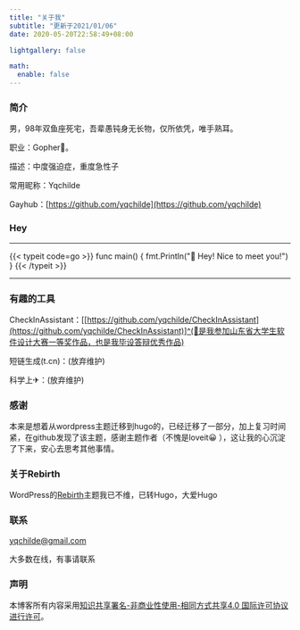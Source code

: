 ```yaml
---
title: "关于我"
subtitle: "更新于2021/01/06"
date: 2020-05-20T22:58:49+08:00

lightgallery: false

math:
  enable: false
---
```


### 简介

男，98年双鱼座死宅，吾辈愚钝身无长物，仅所依凭，唯手熟耳。

职业：Gopher🐒。

描述：中度强迫症，重度急性子

常用昵称：Yqchilde

Gayhub：[https://github.com/yqchilde](https://github.com/yqchilde)

### Hey

---

{{< typeit code=go >}}
func main() {
    fmt.Println("👋 Hey! Nice to meet you!")
}
{{< /typeit >}}

---

### 有趣的工具

CheckInAssistant：[[https://github.com/yqchilde/CheckInAssistant](https://github.com/yqchilde/CheckInAssistant)]^(🤡是我参加山东省大学生软件设计大赛一等奖作品，也是我毕设答辩优秀作品)

短链生成(t.cn)：(放弃维护)

科学上✈：(放弃维护)

### 感谢

本来是想着从wordpress主题迁移到hugo的，已经迁移了一部分，加上复习时间紧，在github发现了该主题，感谢主题作者（不愧是loveit😀 ），这让我的心沉淀了下来，安心去思考其他事情。

### 关于Rebirth

WordPress的[Rebirth](https://github.com/yqchilde/rebirth)主题我已不维，已转Hugo，大爱Hugo

### 联系

<yqchilde@gmail.com>

大多数在线，有事请联系

### 声明

本博客所有内容采用[知识共享署名-非商业性使用-相同方式共享4.0 国际许可协议进行许可](https://creativecommons.org/licenses/by-nc-sa/4.0/)。